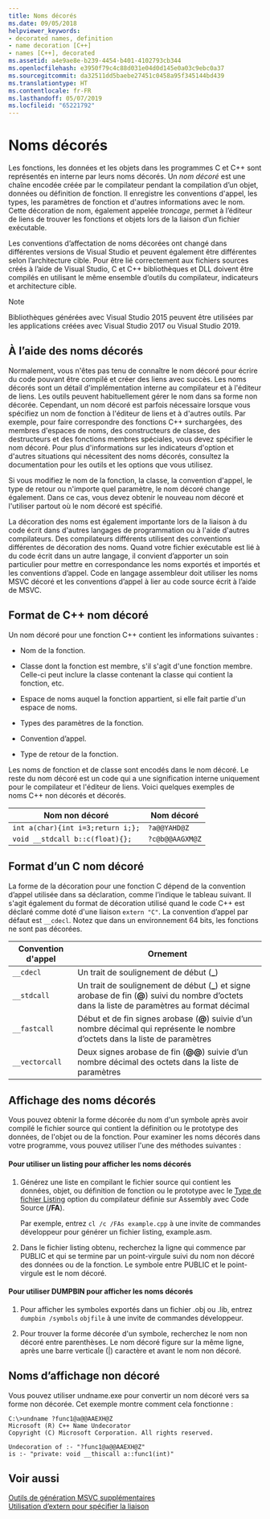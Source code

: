 ```yaml
---
title: Noms décorés
ms.date: 09/05/2018
helpviewer_keywords:
- decorated names, definition
- name decoration [C++]
- names [C++], decorated
ms.assetid: a4e9ae8e-b239-4454-b401-4102793cb344
ms.openlocfilehash: e3950f79c4c88d031e04d0d145e0a03c9ebc0a37
ms.sourcegitcommit: da32511dd5baebe27451c0458a95f345144bd439
ms.translationtype: HT
ms.contentlocale: fr-FR
ms.lasthandoff: 05/07/2019
ms.locfileid: "65221792"
---
```

# <a name="decorated-names"></a>Noms décorés

Les fonctions, les données et les objets dans les programmes C et C++ sont représentés en interne par leurs noms décorés. Un *nom décoré* est une chaîne encodée créée par le compilateur pendant la compilation d’un objet, données ou définition de fonction. Il enregistre les conventions d'appel, les types, les paramètres de fonction et d'autres informations avec le nom. Cette décoration de nom, également appelée *troncage*, permet à l’éditeur de liens de trouver les fonctions et objets lors de la liaison d’un fichier exécutable.

Les conventions d’affectation de noms décorées ont changé dans différentes versions de Visual Studio et peuvent également être différentes selon l’architecture cible. Pour être lié correctement aux fichiers sources créés à l’aide de Visual Studio, C et C++ bibliothèques et DLL doivent être compilés en utilisant le même ensemble d’outils du compilateur, indicateurs et architecture cible. 

> [!NOTE]
> Bibliothèques générées avec Visual Studio 2015 peuvent être utilisées par les applications créées avec Visual Studio 2017 ou Visual Studio 2019.

##  <a name="Using"></a> À l’aide des noms décorés

Normalement, vous n'êtes pas tenu de connaître le nom décoré pour écrire du code pouvant être compilé et créer des liens avec succès. Les noms décorés sont un détail d'implémentation interne au compilateur et à l'éditeur de liens. Les outils peuvent habituellement gérer le nom dans sa forme non décorée. Cependant, un nom décoré est parfois nécessaire lorsque vous spécifiez un nom de fonction à l'éditeur de liens et à d'autres outils. Par exemple, pour faire correspondre des fonctions C++ surchargées, des membres d'espaces de noms, des constructeurs de classe, des destructeurs et des fonctions membres spéciales, vous devez spécifier le nom décoré. Pour plus d'informations sur les indicateurs d'option et d'autres situations qui nécessitent des noms décorés, consultez la documentation pour les outils et les options que vous utilisez.

Si vous modifiez le nom de la fonction, la classe, la convention d'appel, le type de retour ou n'importe quel paramètre, le nom décoré change également. Dans ce cas, vous devez obtenir le nouveau nom décoré et l'utiliser partout où le nom décoré est spécifié.

La décoration des noms est également importante lors de la liaison à du code écrit dans d'autres langages de programmation ou à l'aide d'autres compilateurs. Des compilateurs différents utilisent des conventions différentes de décoration des noms. Quand votre fichier exécutable est lié à du code écrit dans un autre langage, il convient d’apporter un soin particulier pour mettre en correspondance les noms exportés et importés et les conventions d’appel. Code en langage assembleur doit utiliser les noms MSVC décoré et les conventions d’appel à lier au code source écrit à l’aide de MSVC.

##  <a name="Format"></a> Format de C++ nom décoré

Un nom décoré pour une fonction C++ contient les informations suivantes :

- Nom de la fonction.

- Classe dont la fonction est membre, s'il s'agit d'une fonction membre. Celle-ci peut inclure la classe contenant la classe qui contient la fonction, etc.

- Espace de noms auquel la fonction appartient, si elle fait partie d'un espace de noms.

- Types des paramètres de la fonction.

- Convention d’appel.

- Type de retour de la fonction.

Les noms de fonction et de classe sont encodés dans le nom décoré. Le reste du nom décoré est un code qui a une signification interne uniquement pour le compilateur et l'éditeur de liens. Voici quelques exemples de noms C++ non décorés et décorés.

|Nom non décoré|Nom décoré|
|----------------------|--------------------|
|`int a(char){int i=3;return i;};`|`?a@@YAHD@Z`|
|`void __stdcall b::c(float){};`|`?c@b@@AAGXM@Z`|

##  <a name="FormatC"></a> Format d’un C nom décoré

La forme de la décoration pour une fonction C dépend de la convention d’appel utilisée dans sa déclaration, comme l’indique le tableau suivant. Il s'agit également du format de décoration utilisé quand le code C++ est déclaré comme doté d'une liaison `extern "C"`. La convention d’appel par défaut est `__cdecl`. Notez que dans un environnement 64 bits, les fonctions ne sont pas décorées.

|Convention d'appel|Ornement|
|------------------------|----------------|
|`__cdecl`|Un trait de soulignement de début (**_**)|
|`__stdcall`|Un trait de soulignement de début (**_**) et signe arobase de fin (**\@**) suivi du nombre d’octets dans la liste de paramètres au format décimal|
|`__fastcall`|Début et de fin signes arobase (**\@**) suivie d’un nombre décimal qui représente le nombre d’octets dans la liste de paramètres|
|`__vectorcall`|Deux signes arobase de fin (**\@\@**) suivie d’un nombre décimal des octets dans la liste de paramètres|

##  <a name="Viewing"></a> Affichage des noms décorés

Vous pouvez obtenir la forme décorée du nom d'un symbole après avoir compilé le fichier source qui contient la définition ou le prototype des données, de l'objet ou de la fonction. Pour examiner les noms décorés dans votre programme, vous pouvez utiliser l'une des méthodes suivantes :

#### <a name="to-use-a-listing-to-view-decorated-names"></a>Pour utiliser un listing pour afficher les noms décorés

1. Générez une liste en compilant le fichier source qui contient les données, objet, ou définition de fonction ou le prototype avec le [Type de fichier Listing](fa-fa-listing-file.md) option du compilateur définie sur Assembly avec Code Source (**/FA**).

   Par exemple, entrez `cl /c /FAs example.cpp` à une invite de commandes développeur pour générer un fichier listing, example.asm.

2. Dans le fichier listing obtenu, recherchez la ligne qui commence par PUBLIC et qui se termine par un point-virgule suivi du nom non décoré des données ou de la fonction. Le symbole entre PUBLIC et le point-virgule est le nom décoré.

#### <a name="to-use-dumpbin-to-view-decorated-names"></a>Pour utiliser DUMPBIN pour afficher les noms décorés

1. Pour afficher les symboles exportés dans un fichier .obj ou .lib, entrez `dumpbin /symbols` `objfile` à une invite de commandes développeur.

2. Pour trouver la forme décorée d'un symbole, recherchez le nom non décoré entre parenthèses. Le nom décoré figure sur la même ligne, après une barre verticale (&#124;) caractère et avant le nom non décoré.

##  <a name="Undecorated"></a> Noms d’affichage non décoré

Vous pouvez utiliser undname.exe pour convertir un nom décoré vers sa forme non décorée. Cet exemple montre comment cela fonctionne :

```
C:\>undname ?func1@a@@AAEXH@Z
Microsoft (R) C++ Name Undecorator
Copyright (C) Microsoft Corporation. All rights reserved.

Undecoration of :- "?func1@a@@AAEXH@Z"
is :- "private: void __thiscall a::func1(int)"
```

## <a name="see-also"></a>Voir aussi

[Outils de génération MSVC supplémentaires](c-cpp-build-tools.md)<br/>
[Utilisation d’extern pour spécifier la liaison](../../cpp/using-extern-to-specify-linkage.md)

